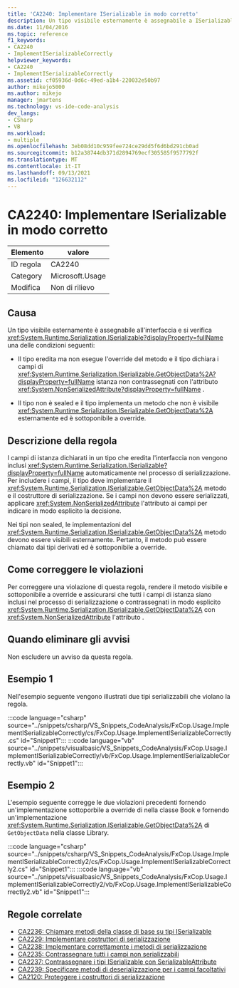```yaml
---
title: 'CA2240: Implementare ISerializable in modo corretto'
description: Un tipo visibile esternamente è assegnabile a ISerializable e il tipo eredita ma non esegue l'override di GetObjectData e il tipo dichiara campi di istanza non contrassegnati con l'attributo System.NonSerializedAttribute. in alternativa, il tipo non è sealed e il tipo implementa un metodo GetObjectData che non è visibile esternamente ed è sottoponibile a override.
ms.date: 11/04/2016
ms.topic: reference
f1_keywords:
- CA2240
- ImplementISerializableCorrectly
helpviewer_keywords:
- CA2240
- ImplementISerializableCorrectly
ms.assetid: cf05936d-0d6c-49ed-a1b4-220032e50b97
author: mikejo5000
ms.author: mikejo
manager: jmartens
ms.technology: vs-ide-code-analysis
dev_langs:
- CSharp
- VB
ms.workload:
- multiple
ms.openlocfilehash: 3eb08dd10c959fee724ce29dd5f6d6bd291cb0ad
ms.sourcegitcommit: b12a38744db371d2894769ecf305585f9577792f
ms.translationtype: MT
ms.contentlocale: it-IT
ms.lasthandoff: 09/13/2021
ms.locfileid: "126632112"
---
```

# <a name="ca2240-implement-iserializable-correctly"></a>CA2240: Implementare ISerializable in modo corretto

|Elemento|valore|
|-|-|
|ID regola|CA2240|
|Category|Microsoft.Usage|
|Modifica|Non di rilievo|

## <a name="cause"></a>Causa

Un tipo visibile esternamente è assegnabile all'interfaccia e si verifica <xref:System.Runtime.Serialization.ISerializable?displayProperty=fullName> una delle condizioni seguenti:

- Il tipo eredita ma non esegue l'override del metodo e il tipo dichiara i campi di <xref:System.Runtime.Serialization.ISerializable.GetObjectData%2A?displayProperty=fullName> istanza non contrassegnati con l'attributo <xref:System.NonSerializedAttribute?displayProperty=fullName> .

- Il tipo non è sealed e il tipo implementa un metodo che non è visibile <xref:System.Runtime.Serialization.ISerializable.GetObjectData%2A> esternamente ed è sottoponibile a override.

## <a name="rule-description"></a>Descrizione della regola
I campi di istanza dichiarati in un tipo che eredita l'interfaccia non vengono inclusi <xref:System.Runtime.Serialization.ISerializable?displayProperty=fullName> automaticamente nel processo di serializzazione. Per includere i campi, il tipo deve implementare il <xref:System.Runtime.Serialization.ISerializable.GetObjectData%2A> metodo e il costruttore di serializzazione. Se i campi non devono essere serializzati, applicare <xref:System.NonSerializedAttribute> l'attributo ai campi per indicare in modo esplicito la decisione.

Nei tipi non sealed, le implementazioni del <xref:System.Runtime.Serialization.ISerializable.GetObjectData%2A> metodo devono essere visibili esternamente. Pertanto, il metodo può essere chiamato dai tipi derivati ed è sottoponibile a override.

## <a name="how-to-fix-violations"></a>Come correggere le violazioni
Per correggere una violazione di questa regola, rendere il metodo visibile e sottoponibile a override e assicurarsi che tutti i campi di istanza siano inclusi nel processo di serializzazione o contrassegnati in modo esplicito <xref:System.Runtime.Serialization.ISerializable.GetObjectData%2A> con <xref:System.NonSerializedAttribute> l'attributo .

## <a name="when-to-suppress-warnings"></a>Quando eliminare gli avvisi
Non escludere un avviso da questa regola.

## <a name="example-1"></a>Esempio 1
Nell'esempio seguente vengono illustrati due tipi serializzabili che violano la regola.

:::code language="csharp" source="../snippets/csharp/VS_Snippets_CodeAnalysis/FxCop.Usage.ImplementISerializableCorrectly/cs/FxCop.Usage.ImplementISerializableCorrectly.cs" id="Snippet1":::
:::code language="vb" source="../snippets/visualbasic/VS_Snippets_CodeAnalysis/FxCop.Usage.ImplementISerializableCorrectly/vb/FxCop.Usage.ImplementISerializableCorrectly.vb" id="Snippet1":::

## <a name="example-2"></a>Esempio 2
L'esempio seguente corregge le due violazioni precedenti fornendo un'implementazione sottoporbile a override di nella classe Book e fornendo un'implementazione <xref:System.Runtime.Serialization.ISerializable.GetObjectData%2A> di `GetObjectData` nella classe Library.

:::code language="csharp" source="../snippets/csharp/VS_Snippets_CodeAnalysis/FxCop.Usage.ImplementISerializableCorrectly2/cs/FxCop.Usage.ImplementISerializableCorrectly2.cs" id="Snippet1":::
:::code language="vb" source="../snippets/visualbasic/VS_Snippets_CodeAnalysis/FxCop.Usage.ImplementISerializableCorrectly2/vb/FxCop.Usage.ImplementISerializableCorrectly2.vb" id="Snippet1":::


## <a name="related-rules"></a>Regole correlate

- [CA2236: Chiamare metodi della classe di base su tipi ISerializable](../code-quality/ca2236.md)
- [CA2229: Implementare costruttori di serializzazione](/dotnet/fundamentals/code-analysis/quality-rules/ca2229)
- [CA2238: Implementare correttamente i metodi di serializzazione](../code-quality/ca2238.md)
- [CA2235: Contrassegnare tutti i campi non serializzabili](/dotnet/fundamentals/code-analysis/quality-rules/ca2235)
- [CA2237: Contrassegnare i tipi ISerializable con SerializableAttribute](/dotnet/fundamentals/code-analysis/quality-rules/ca2237)
- [CA2239: Specificare metodi di deserializzazione per i campi facoltativi](../code-quality/ca2239.md)
- [CA2120: Proteggere i costruttori di serializzazione](../code-quality/ca2120.md)
